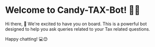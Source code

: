 # Welcome to Candy-TAX-Bot! 🚀🤖

Hi there, 👋 We're excited to have you on board. This is a powerful bot designed to help you ask queries related to your Tax related questions.


Happy chatting! 💻😊

